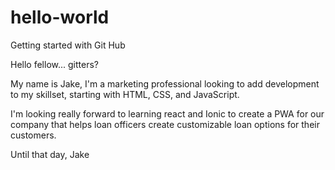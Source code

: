# hello-world
Getting started with Git Hub

Hello fellow... gitters?

My name is Jake, I'm a marketing professional looking to add development to my skillset, starting with HTML, CSS, and JavaScript.

I'm looking really forward to learning react and Ionic to create a PWA for our company that helps loan officers create customizable loan options for their customers.

Until that day,
Jake

